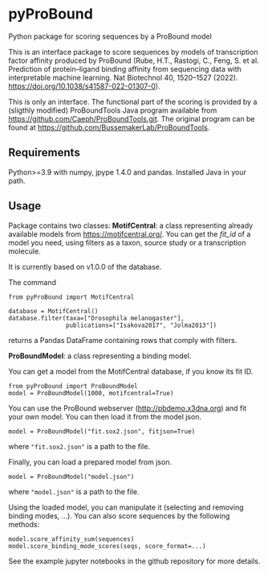 # pyProBound
Python package for scoring sequences by a ProBound model

This is an interface package to score sequences by models of transcription factor affinity produced by ProBound (Rube, H.T., Rastogi, C., Feng, S. et al. Prediction of protein–ligand binding affinity from sequencing data with interpretable machine learning. Nat Biotechnol 40, 1520–1527 (2022). https://doi.org/10.1038/s41587-022-01307-0). 

This is only an interface. The functional part of the scoring is provided by a (sligthly modified) ProBoundTools Java program available from https://github.com/Caeph/ProBoundTools.git. The original program can be found at https://github.com/BussemakerLab/ProBoundTools. 

## Requirements
Python>=3.9 with numpy, jpype 1.4.0 and pandas. Installed Java in your path.

## Usage
Package contains two classes:
**MotifCentral**: a class representing already available models from https://motifcentral.org/.
You can get the *fit_id* of a model you need, using filters as a taxon, source study or a transcription molecule.

It is currently based on v1.0.0 of the database.

The command
```
from pyProBound import MotifCentral

database = MotifCentral()
database.filter(taxa=["Drosophila melanogaster"], 
                publications=["Isakova2017", "Jolma2013"])
```
returns a Pandas DataFrame containing rows that comply with filters.

**ProBoundModel**: a class representing a binding model.

You can get a model from the MotifCentral database, if you know its fit ID.
```
from pyProBound import ProBoundModel
model = ProBoundModel(1000, motifcentral=True) 
```

You can use the ProBound webserver (http://pbdemo.x3dna.org) and fit your own model. 
You can then load it from the model json.
```
model = ProBoundModel("fit.sox2.json", fitjson=True)
```
where ```"fit.sox2.json"``` is a path to the file. 

Finally, you can load a prepared model from json.
```
model = ProBoundModel("model.json")
```
where ```"model.json"``` is a path to the file.

Using the loaded model, you can manipulate it (selecting and removing binding modes, ...). 
You can also score sequences by the following methods:

```
model.score_affinity_sum(sequences)
model.score_binding_mode_scores(seqs, score_format=...)
```
See the example jupyter notebooks in the github repository for more details.